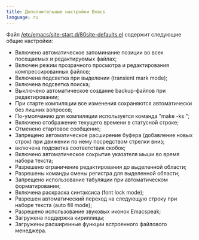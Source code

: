 ```yaml
---
title: Дополнительные настройки Emacs
language: ru
---
```


Файл
[/etc/emacs/site-start.d/80site-defaults.el](files/80site-defaults.el)
содержит следующие общие настройки:

- Включено автоматическое запоминание позиции во всех посещаемых и
  редактируемых файлах;
- Включен режим прозрачного просмотра и редактирования
  компрессированных файлов;
- Включена подсветка при выделении (transient mark mode);
- Включена подсветка поиска;
- Выключено автоматическое создание backup-файлов при редактировании;
- При старте компиляции все изменения сохраняются автоматически без
  лишних вопросов;
- По-умолчанию для компиляции используется команда "make -ks ";
- Включено отображение текущего времени в статусной строке;
- Отменено стартовое сообщение;
- Запрещено автоматическое расширение буфера (добавление новых строк)
  при движении по нему посредством стрелки вниз;
- включена подсветка соответствия скобок;
- Включено автоматическое сокрытие указателя мыши во время набора
  текста;
- Разрешено ограничение редактирования до выделенной области;
- Разрешены команды смены регистра для выделенной области;
- Запрещено использование табуляции при автоматическом
  форматировании;
- Включена раскраска синтаксиса (font lock mode);
- Разрешен автоматический переход на следующую строку при наборе
  текста (auto fill mode);
- Разрешено использование звуковых иконок Emacspeak;
- Загружена поддержка кириллицы;
- Загружены расширенные функции встроенного файлового менеджера.
